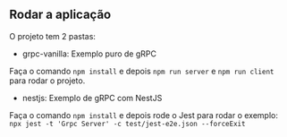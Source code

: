 ## Rodar a aplicação

O projeto tem 2 pastas:

* grpc-vanilla: Exemplo puro de gRPC

Faça o comando `npm install` e depois `npm run server` e `npm run client` para rodar o projeto.

* nestjs: Exemplo de gRPC com NestJS

Faça o comando `npm install` e depois rode o Jest para rodar o exemplo: `npx jest -t 'Grpc Server' -c test/jest-e2e.json --forceExit`
